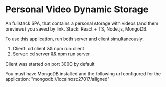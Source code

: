 # Personal Video Dynamic Storage
An fullstack SPA, that contains a personal storage with videos (and them previews) you saved by link.
Stack: React + TS, Node.js, MongoDB.

To use this application, run both server and client simultaneously.
1. Client: cd client && npm run client
2. Server: cd server && npm run server

Client was started on port 3000 by default

You must have MongoDB installed and the following url configured for the application: "mongodb://localhost:27017/aligned"
